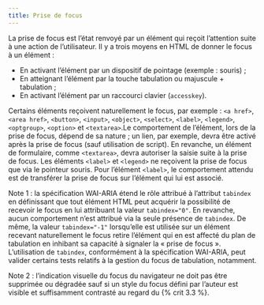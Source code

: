 ```yaml
---
title: Prise de focus
---
```


La prise de focus est l’état renvoyé par un élément qui reçoit l’attention
suite à une action de l’utilisateur. Il y a trois moyens en HTML de donner le
focus à un élément :
- En activant l’élément par un dispositif de pointage (exemple : souris) ;
- En atteignant l’élément par la touche tabulation ou majuscule + tabulation ;
- En activant l’élément par un raccourci clavier (`accesskey`).

Certains éléments reçoivent naturellement le focus, par exemple : `<a href>`,
`<area href>`, `<button>`, `<input>`, `<object>`, `<select>`, `<label>`,
`<legend>`, `<optgroup>`, `<option>` et `<textarea>`.Le comportement de
l’élément, lors de la prise de focus, dépend de sa nature ; un lien, par
exemple, devra être activé après la prise de focus (sauf utilisation de
script). En revanche, un élément de formulaire, comme `<textarea>`, devra
autoriser la saisie suite à la prise de focus. Les éléments `<label>` et
`<legend>` ne reçoivent la prise de focus que via le pointeur souris. Pour
l’élément `<label>`, le comportement attendu est de transférer la prise de
focus sur l’élément qui lui est associé.

Note 1 : la spécification WAI-ARIA étend le rôle attribué à l’attribut
`tabindex` en définissant que tout élément HTML peut acquérir la possibilité
de recevoir le focus en lui attribuant la valeur `tabindex="0"`. En revanche,
aucun comportement n’est attribué via la seule présence de `tabindex`. De
même, la valeur `tabindex="-1"` lorsqu’elle est utilisée sur un élément
recevant naturellement le focus retire l’élément qui en est affecté du plan de
tabulation en inhibant sa capacité à signaler la « prise de focus ».
L’utilisation de `tabindex`, conformément à la spécification WAI-ARIA, peut
valider certains tests relatifs à la gestion du focus de tabulation,
notamment.

Note 2 : l’indication visuelle du focus du navigateur ne doit pas être
supprimée ou dégradée sauf si un style du focus défini par l’auteur est
visible et suffisamment contrasté au regard du {% crit 3.3 %}.
